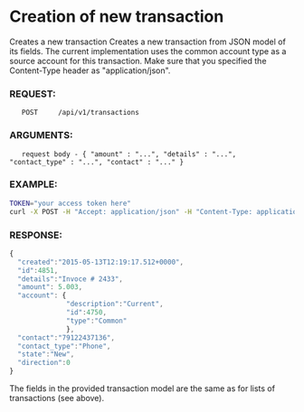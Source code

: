 # Creation of new transaction
Creates a new transaction
Creates a new transaction from JSON model of its fields. The current implementation uses the common account type as a source account for this transaction. Make sure that you specified the Content-Type header as "application/json".

### REQUEST:
       POST     /api/v1/transactions
### ARGUMENTS:
       request body - { "amount" : "...", "details" : "...", "contact_type" : "...", "contact" : "..." }
### EXAMPLE:
```bash
TOKEN="your access token here"
curl -X POST -H "Accept: application/json" -H "Content-Type: application/json" -H "Authorization: Bearer $TOKEN" -d '{"amount":"5.003","details":"Invoce # 2433","contact_type" : "Phone","contact":"79122437136"}' https://api.projectdgc.com/api/v1/transactions
```

### RESPONSE:
```javascript
{
  "created":"2015-05-13T12:19:17.512+0000",
  "id":4851, 
  "details":"Invoce # 2433",
  "amount": 5.003,
  "account": { 
              "description":"Current",
              "id":4750,
              "type":"Common"
              },
  "contact":"79122437136", 
  "contact_type":"Phone",
  "state":"New", 
  "direction":0
}
```
The fields in the provided transaction model are the same as for lists of transactions (see above).
